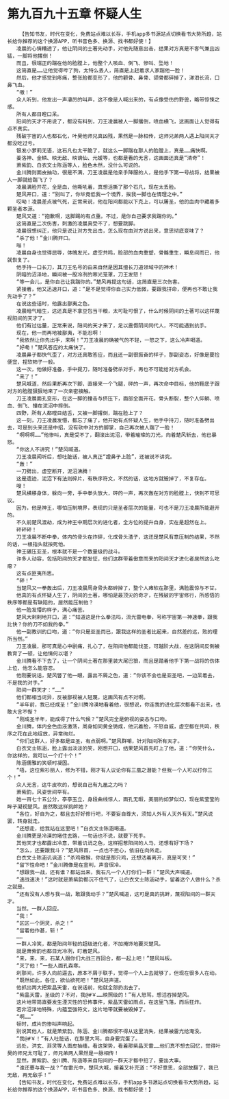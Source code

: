 # 第九百九十五章 怀疑人生
        【告知书友，时代在变化，免费站点难以长存，手机app多书源站点切换看书大势所趋，站长给你推荐的这个换源APP，听书音色多、换源、找书都好使！】
       凌晨的心情糟透了，他让阴间的土著先动手，对他先随意出击，结果对方真是不客气兼且凶猛，一脚将他撂倒！
       而且，很端正的踹在他的脸膛上，他整个人咳血、倒飞、惨叫、坠地！
       这简直是……让他觉得哔了狗，太特么丢人，简直是上赶着求人家踹他一脸！
       然后，他才感觉到疼痛，整张脸都变形了，他的颧骨、鼻骨、颌骨都碎掉了，涕泪长流，口鼻飞血。
       “嗷！”
       众人听到，他发出一声凄厉的叫声，这不像是人喊出来的，有点像受伤的野兽，略带惊悚之感。
       所有人都目瞪口呆。
       阳间的天才不用说了，都没有料到，刀王凌晨被人一脚撂倒，喷血横飞，这画面让人觉得有点不真实。
       残破宇宙的人也都石化，叶昊他师兄真凶残，果然是一脉相传，这师兄弟两人遇上阳间天才都没吃过亏。
       银发小萝莉无语，这石凡也太干脆了，就这么一脚踹在那人的脸膛上，真是……痛快啊。
       姜洛神、金鳞、映无敌、映谪仙、元媛等，也都是看的无言，这画面还真是“清奇”！
       萧紫韵、白衣文士陈涵等人，脸色木然，没什么可说的。
       金川腾则面皮抽动，很是不满，刀王凌晨是他亲手降服的人，是他手下第一号战将，结果被人一脚就给踹飞了？
       凌晨满脸开花，全是血，他嘶吼着，真想活撕了那个石凡，现在太丢脸。
       楚风开口，道：“别叫了，你毕竟低我一个境界，挨我一脚也在情理之中。”
       哎呦！凌晨差点被气死，正常来说，他在阳间都能以下克上，可以屠圣，他的血肉中藏着多颗圣者本源。
       楚风又道：“抱歉啊，这脚踢的有点重。不过，是你自己要求我踹你的。”
       这简直是二次伤害，刺激的凌晨真受不了，想要跳脚。
       凌晨很想纠正，他只是说让对方先出击，怎么现在由对方说出来，意思彻底变味了？
       “杀了他！”金川腾开口。
       嗡！
       凌晨自身也觉得屈辱，体魄发光，虚空共鸣，脸部的血肉重塑，骨骼重生，瞬息间而已，他就恢复了。
       他手持一口长刀，其刀王名号的由来自然是因其擅长刀道领域中的神术！
       阴暗的沼泽地，瞬间被一股冷冽的寒光笼罩，刀王发怒！
       “等一会儿，是你自己让我踹你的。”楚风再提这句话，这简直是三次伤害。
       紧接着，他又迅速开口，道：“是不是觉得你自己实力低微，要跟我拼命，便再也不敢让我先动手了？”
       在说这些话时，他露出鄙夷之色。
       凌晨暗气暗生，这还真是不拿豆包当干粮，太可耻可恨了，什么时候阴间的土著可以这样蔑视阳间的天才了。
       他们有过估量，正常来说，阳间的天才来了，足以震慑阴间同代人，不可能遇到抗手。
       现在，他一而再地被鄙夷，不能忍啊！
       “我依然让你先出手，来啊！”刀王凌晨的确被气的不轻，一怒之下，这么冷声喝道。
       “好嘞！”楚风答应的太痛快了。
       凌晨鼻子都快气歪了，对方还真敢答应，而且还一副很振奋的样子，那副姿态，好像是要捡便宜，捏软柿子一般。
       这一次，他做好准备，手中提刀，随时准备劈杀对手，再也不可能给对方机会。
       “来了！”
       楚风喊道，然后果断再次下脚，直接来一个飞腿，砰的一声，再次命中目标，他的鞋底子跟对方的脸膛狠狠地来了一次亲密接触。
       刀王凌晨面孔变形，在这一脚的撞击与挤压下，面部全面开花，骨头断裂，整个人仰躺、喷血、倒飞、撞在泥沼中摔倒。
       四野，所有人都瞠目结舌，又被一脚撂倒，踹在脸上了？
       这一刻，刀王凌晨发懵，都忘了痛了，他开始有点怀疑人生，他手中持刀，随时准备劈出去，可是到头来还是中招，没有砍中对方的脚掌，自己再次被人踹了一脸！
       “啊啊啊……”他惨叫，真是受不了，翻滚出泥沼，带着璀璨的刀光，向着楚风斩去，他已暴怒。
       “你这人不讲究！”楚风喊道。
       刀王凌晨闻听后，想吐脏话，被人真正“蹬鼻子上脸”，还被说不讲究。
       “轰！”
       一刀劈出，虚空断开，泥沼沸腾！
       这是遗迹，泥沼下有法则碎片，有秩序符文，不然的话，这地方就毁掉了，不复存在。
       嗖！
       楚风横移身体，躲向一旁，手中拳头放大，砰的一声，再次轰在对方的脸膛上，快到不可思议。
       因为，他是神王，哪怕压制境界，表现的只是圣者层次的能量，可也不是刀王凌晨所能避开的。
       不久前楚风渡劫，成为神王中期层次的进化者，全方位的提升自身，实在是超然在上。
       砰砰砰！
       刀王凌晨不断中拳，体内的骨头在炸碎，化成骨头渣子，这还是楚风有意压制的结果，不然的话，一根指头就按死他。
       神王碾压亚圣，根本就不是一个数量级的战斗。
       许多人动容，包括阳间的天才都发怔，他们这群带着傲意而来的阳间天才进化者居然这么吃瘪？
       这有点匪夷所思。
       “砰！”
       当楚风又一拳轰出后，刀王凌晨周身骨头都碎掉了，整个人瘫软在那里，满脸震惊与不甘。
       他真的有点怀疑人生了，阴间的土著，哪怕是最顶尖的奇才，在残破的宇宙修行，所感悟的秩序等都是有缺陷的，居然能压制他？
       他一脸发懵的样子，满心痛苦。
       楚风大剌剌地开口，道：“知道这是什么拳法吗，流光雷电拳，号称宇宙第一神速拳，跟我比快？你的刀不如我的拳。”
       他一副教训的口吻，道：“你只是亚圣而已，跟我这样的圣者比起来，自然差的远，败的理所当然。”
       刀王凌晨，那可真是心中剧痛，扎心了，在阳间他都能伐圣，可越阶大战，在这阴间反倒被教育了一顿，让他情何以堪？
       金川腾看不下去了，让一个阴间土著在那里装大尾巴狼，而且是踏着他手下第一战将的伤体上位，他怎么能容忍。
       他刚要说话，楚风瞥了他一眼，露出不屑之色，道：“你该不会也是亚圣吧，一边呆着去，不是我的对手。”
       阳间一群天才：“……”
       他们都相当诧异，反被鄙视被人轻蔑，这画风有点不对啊。
       “半年前，我已经成圣！”金川腾冷漠地看着他，很想说，你连我的进化层次都看不出来，也敢大言不惭？
       “刚成圣半年，能成得了什么气候？”楚风完全是俯视的姿态与口吻。
       金川腾，体内金色血液激荡，周身如同黄金铸成，他沉着脸，不怒自威，虚空都在共鸣，秩序之花在此地绽放，异常绚烂。
       “你们这群人，好多都是亚圣，有点弱啊。”楚风群嘲，针对阳间所有天才。
       白衣文士陈涵，脸上露出淡淡的笑，刚想开口，结果楚风首先盯上了他，道：“你笑什么，你这样的，我可以一个打十个！”
       陈涵儒雅的笑顿时凝固。
       “唔，这位紫衫丽人，修为不错，刚才有人议论你有三凰之潜能？但我一个人可以打你三个！”
       众人无言，这牛皮吹的，想说自己有九凰之力吗？
       萧紫韵，风姿世间罕有。
       她一百七十五公分，亭亭玉立，身段曲线惊人，面孔无暇，美丽的如梦似幻，现在紫莹莹的眸子凝视楚风，居然敢这样挑衅她？
       “各位，好自为之，都且去好好修行吧，不要妄自尊大，须知人外有人天外有天。”楚风说罢，转身就走。
       “还想走，给我站在这里吧！”白衣文士陈涵喝道。
       金川腾更是冷漠的堵住去路，一句话也不说，就要下死手。
       其他天才也都露出冷意，带着讥诮之色，这样招惹阳间的人马，还想有好下场？
       “怎么，还要跟我斗？”楚风昂首，一点也不担心，依旧在向外走。
       白衣文士陈涵讥讽道：“杀鸡儆猴，你就是那只鸡，还想活着离开，真是可笑！”
       “留下性命吧！”金川腾像是在宣判，声音很冷。
       “想跟我一战，还有谁？都站出来，我石凡一个人打你们一群！”楚风大声喊道。
       “速战速决！”这时就是萧紫韵都沉不住气了，让白衣文士陈涵动手，留着这个人做什么？杀之就是。
       “还有没有人想与我一战，敢跟我动手？”楚风喊道，这可是真的挑衅，蔑视阳间的一群天才。
       当然，一群人回应。
       “我！”
       “区区一个阴灵，杀之！”
       “留着他作甚，斩！”
       ……
       一群人冷笑，都是阳间年轻的超级进化者，不加掩饰地要灭楚风。
       就是萧紫韵也都目光冷冽，盯着楚风。
       “来，来，来，石某人跟你们大战三百回合，都一起上吧！”楚风叫板。
       “灭了他！”一些人面孔森寒。
       刹那间，许多人向前逼去，原本不屑于联手，觉得一个人上去就够了，但现在很多人在动。
       “既然如此，各位，欲仙欲死吧！”楚风轻声道。
       他抓出两大把紫晶天雷，在说话前，他就全部扔出去了。
       “紫晶天雷，圣级的？不对，我@#￥……映照级的！”有人怒骂，想活吞掉楚风。
       这片地带简直要发生湮灭性的恐怖事件，紫晶天雷如雨点，在这里飞落，而后狂炸。
       若非沼泽地特殊，内蕴至强符文，这片地带就要被毁掉了。
       “啊……”
       顿时，成片的惨叫声响起。
       别说其他人，就是萧紫韵、陈涵、金川腾都恨不得从这里消失，结果被雷光给淹没。
       “我@#￥！”有人吐脏话，在那里大骂，自身要完蛋了。
       远处，洪玄、菲灵等人面皮抽搐，看这架势，看着那紫晶天雷……他们真不想去回忆，觉得叶昊的师兄太可耻了，师兄弟两人果然是一脉相传！
       显然，萧紫韵、金川腾、陈涵等来自阳间的一群天才都中招了，要出大事。
       “谁还要与我一战？”在雷光中，楚风大喊，接着又补充道：“不好意思，全部放翻了，我已无敌，再无敌手！”
       【告知书友，时代在变化，免费站点难以长存，手机app多书源站点切换看书大势所趋，站长给你推荐的这个换源APP，听书音色多、换源、找书都好使！】